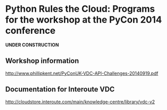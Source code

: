 Python Rules the Cloud: Programs for the workshop at the PyCon 2014 conference
==============================================================================

**UNDER CONSTRUCTION**

Workshop information
--------------------

http://www.phillipkent.net/PyConUK-VDC-API-Challenges-20140919.pdf


Documentation for Interoute VDC
-------------------------------

http://cloudstore.interoute.com/main/knowledge-centre/library/vdc-v2


